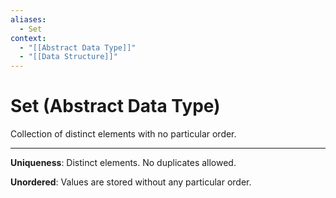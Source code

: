 ```yaml
---
aliases:
  - Set
context:
  - "[[Abstract Data Type]]"
  - "[[Data Structure]]"
---
```


# Set (Abstract Data Type)

Collection of distinct elements with no particular order.

---

**Uniqueness**: Distinct elements. No duplicates allowed.

**Unordered**: Values are stored without any particular order.
